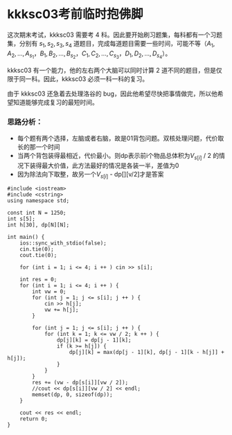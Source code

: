# kkksc03考前临时抱佛脚
这次期末考试，kkksc03 需要考 $4$ 科。因此要开始刷习题集，每科都有一个习题集，分别有 $s_1,s_2,s_3,s_4$ 道题目，完成每道题目需要一些时间，可能不等（$A_1,A_2,\ldots,A_{s_1}$，$B_1,B_2,\ldots,B_{s_2}$，$C_1,C_2,\ldots,C_{s_3}$，$D_1,D_2,\ldots,D_{s_4}$）。


kkksc03 有一个能力，他的左右两个大脑可以同时计算 $2$ 道不同的题目，但是仅限于同一科。因此，kkksc03 必须一科一科的复习。


由于 kkksc03 还急着去处理洛谷的 bug，因此他希望尽快把事情做完，所以他希望知道能够完成复习的最短时间。
### 思路分析：
- 每个题有两个选择，左脑或者右脑，故是$01$背包问题。双核处理问题，代价取长的那一个时间
- 当两个背包装得最相近，代价最小。则dp表示前i个物品总体积为$V_{s[i]}$ / 2 的情况下装得最大价值，此方法最好的情况是各装一半，差值为0
- 因为除法向下取整，故另一个$V_{s[i]}$ - dp[][v/2]才是答案




```
#include <iostream>
#include <cstring>
using namespace std;

const int N = 1250;
int s[5];
int h[30], dp[N][N];

int main() {
	ios::sync_with_stdio(false);
	cin.tie(0);
	cout.tie(0);
	
	for (int i = 1; i <= 4; i ++ ) cin >> s[i];
	
	int res = 0;
	for (int i = 1; i <= 4; i ++ ) {
		int vw = 0;
		for (int j = 1; j <= s[i]; j ++ ) {
			cin >> h[j];
			vw += h[j];
		}
		
		for (int j = 1; j <= s[i]; j ++ ) {
			for (int k = 1; k <= vw / 2; k ++ ) {
				dp[j][k] = dp[j - 1][k];
				if (k >= h[j]) {
					dp[j][k] = max(dp[j - 1][k], dp[j - 1][k - h[j]] + h[j]);
				}
			}
		}
		res += (vw - dp[s[i]][vw / 2]);
		//cout << dp[s[i]][vw / 2] << endl;
		memset(dp, 0, sizeof(dp));
	}
	
	cout << res << endl;
	return 0;
}
```